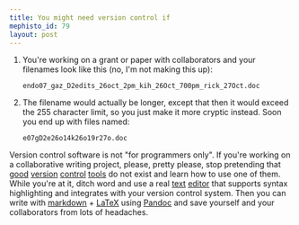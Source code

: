 ```yaml
--- 
title: You might need version control if
mephisto_id: 79
layout: post
---
```

1. You're working on a grant or paper with collaborators and your filenames look like this (no, I'm not making this up):

    `endo07_gaz_D2edits_26oct_2pm_kih_26Oct_700pm_rick_27Oct.doc`

2. The filename would actually be longer, except that then it would exceed the 255 character limit, so you just make it more cryptic instead.  Soon you end up with files named:

    `e07gD2e26o14k26o19r27o.doc`

Version control software is not "for programmers only". If you're working on a collaborative writing project, please, pretty please, stop pretending that [good][git] [version][hg] [control][darcs] [tools][svn] do not exist and learn how to use one of them.  While you're at it, ditch word and use a real [text][textmate] [editor][emacs] that supports syntax highlighting and integrates with your version control system.  Then you can write with [markdown][] + [LaTeX][] using [Pandoc][] and save yourself and your collaborators from lots of headaches.

[git]: http://git.or.cz/
[hg]: http://www.selenic.com/mercurial/
[darcs]: http://darcs.net/
[svn]: http://subversion.tigris.org/

[markdown]: http://daringfireball.net/projects/markdown/
[latex]: http://www.latex-project.org/
[pandoc]: http://johnmacfarlane.net/pandoc/

[textmate]: http://macromates.com/
[emacs]: http://www.gnu.org/software/emacs/
